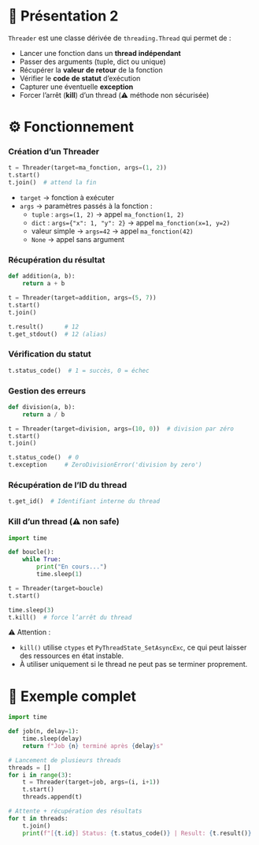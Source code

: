 
# 🔧 Présentation 2

`Threader` est une classe dérivée de `threading.Thread` qui permet de :

- Lancer une fonction dans un **thread indépendant**
- Passer des arguments (tuple, dict ou unique)
- Récupérer la **valeur de retour** de la fonction
- Vérifier le **code de statut** d’exécution
- Capturer une éventuelle **exception**
- Forcer l’arrêt (**kill**) d’un thread (⚠️ méthode non sécurisée)

# ⚙️ Fonctionnement

### Création d’un Threader

```python
t = Threader(target=ma_fonction, args=(1, 2))
t.start()
t.join()  # attend la fin
```

- `target` → fonction à exécuter
- `args` → paramètres passés à la fonction :
    - `tuple` : `args=(1, 2)` → appel `ma_fonction(1, 2)`
    - `dict` : `args={"x": 1, "y": 2}` → appel `ma_fonction(x=1, y=2)`
    - valeur simple → `args=42` → appel `ma_fonction(42)`
    - `None` → appel sans argument

### Récupération du résultat

```python
def addition(a, b):
    return a + b

t = Threader(target=addition, args=(5, 7))
t.start()
t.join()

t.result()      # 12
t.get_stdout()  # 12 (alias)
```

### Vérification du statut

```python
t.status_code()  # 1 = succès, 0 = échec
```


### Gestion des erreurs

```python
def division(a, b):
    return a / b

t = Threader(target=division, args=(10, 0))  # division par zéro
t.start()
t.join()

t.status_code()  # 0
t.exception     # ZeroDivisionError('division by zero')
```

### Récupération de l’ID du thread

```python
t.get_id()  # Identifiant interne du thread
```


### Kill d’un thread (⚠️ non safe)

```python
import time

def boucle():
    while True:
        print("En cours...")
        time.sleep(1)

t = Threader(target=boucle)
t.start()

time.sleep(3)
t.kill()  # force l’arrêt du thread
```

⚠️ Attention :
- `kill()` utilise `ctypes` et `PyThreadState_SetAsyncExc`, ce qui peut laisser des ressources en état instable.
- À utiliser uniquement si le thread ne peut pas se terminer proprement.


# 🧩 Exemple complet

```python
import time

def job(n, delay=1):
    time.sleep(delay)
    return f"Job {n} terminé après {delay}s"

# Lancement de plusieurs threads
threads = []
for i in range(3):
    t = Threader(target=job, args=(i, i+1))
    t.start()
    threads.append(t)

# Attente + récupération des résultats
for t in threads:
    t.join()
    print(f"[{t.id}] Status: {t.status_code()} | Result: {t.result()} | Exception: {t.exception}")
```